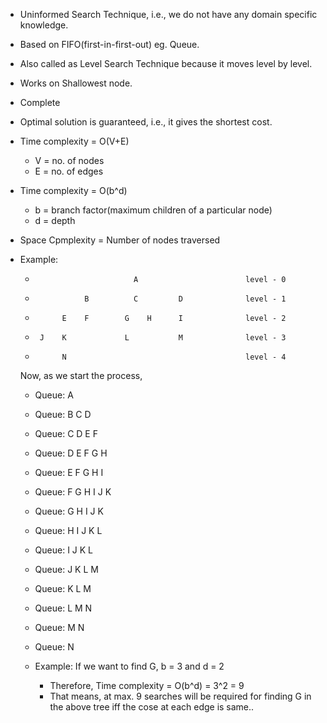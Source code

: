 - Uninformed Search Technique, i.e., we do not have any domain specific knowledge.
- Based on FIFO(first-in-first-out) eg. Queue.
- Also called as Level Search Technique because it moves level by level.
- Works on Shallowest node.
- Complete
- Optimal solution is guaranteed, i.e., it gives the shortest cost.
- Time complexity = O(V+E)
     * V = no. of nodes
     * E = no. of edges
- Time complexity = O(b^d)
     * b = branch factor(maximum children of a particular node)
     * d = depth
- Space Cpmplexity = Number of nodes traversed
- Example:


    *                           A                        level - 0
    *                B          C         D              level - 1
    *           E    F        G    H      I              level - 2
    *      J    K             L           M              level - 3
    *           N                                        level - 4
    
    Now, as we start the process, 
    * Queue: A
    * Queue: B C D
    * Queue: C D E F
    * Queue: D E F G H 
    * Queue: E F G H I
    * Queue: F G H I J K
    * Queue: G H I J K
    * Queue: H I J K L
    * Queue: I J K L
    * Queue: J K L M
    * Queue: K L M
    * Queue: L M N
    * Queue: M N
    * Queue: N

    * Example: If we want to find G, b = 3 and d = 2
        * Therefore, Time complexity = O(b^d) = 3^2 = 9
        * That means, at max. 9 searches will be required for finding G in the above tree iff the cose at each edge is same..
